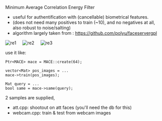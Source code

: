 
Minimum Average Correlation Energy Filter

  * useful for authentification with (cancellable) biometrical features.
  * (does not need many positives to train (~10), and no negatives at all, also robust to noise/salting)
  * algorithm largely taken from : https://github.com/polyu/faceservergpl


![re1](https://github.com/berak/opencv_smallfry/raw/master/mace/RE1.png)  &nbsp;&nbsp;&nbsp;
![re2](https://github.com/berak/opencv_smallfry/raw/master/mace/RE2.png)  &nbsp;&nbsp;&nbsp;
![re3](https://github.com/berak/opencv_smallfry/raw/master/mace/RE3.png)


use it like:

    Ptr<MACE> mace = MACE::create(64);

    vector<Mat> pos_images = ...
    mace->train(pos_images);

    Mat query = ...
    bool same = mace->same(query);


2 samples are supplied,
* att.cpp:  shootout on att faces (you'll need the db for this)
* webcam.cpp: train & test from webcam images
